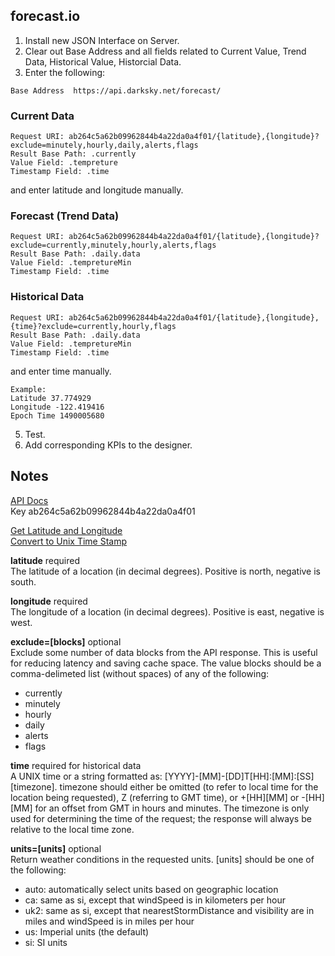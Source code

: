  ## forecast.io
 
 1. Install new JSON Interface on Server.</br>
 2. Clear out Base Address and all fields related to Current Value, Trend Data, Historical Value, Historcial Data.</br>
 4. Enter the following:</br>
 ```
 Base Address  https://api.darksky.net/forecast/
 ```
 
 ### Current Data
 ```
 Request URI: ab264c5a62b09962844b4a22da0a4f01/{latitude},{longitude}?exclude=minutely,hourly,daily,alerts,flags
 Result Base Path: .currently
 Value Field: .tempreture
 Timestamp Field: .time
 ```
 and enter latitude and longitude manually.
 
 ### Forecast (Trend Data)
 ```
 Request URI: ab264c5a62b09962844b4a22da0a4f01/{latitude},{longitude}?exclude=currently,minutely,hourly,alerts,flags
 Result Base Path: .daily.data
 Value Field: .tempretureMin
 Timestamp Field: .time
 ```
 
 ### Historical Data
 ```
 Request URI: ab264c5a62b09962844b4a22da0a4f01/{latitude},{longitude},{time}?exclude=currently,hourly,flags
 Result Base Path: .daily.data
 Value Field: .tempretureMin
 Timestamp Field: .time
 ```
 and enter time manually.
 
 ```
 Example:
 Latitude 37.774929
 Longitude -122.419416
 Epoch Time 1490005680
 ```
 
 5. Test.
 6. Add corresponding KPIs to the designer.


## Notes
[API Docs](https://darksky.net/dev/docs)
</br>Key	ab264c5a62b09962844b4a22da0a4f01

[Get Latitude and Longitude](http://www.latlong.net/)</br>
[Convert to Unix Time Stamp](https://www.epochconverter.com/)

<b>latitude</b> required</br>
The latitude of a location (in decimal degrees). Positive is north, negative is south.

<b>longitude</b> required</br>
The longitude of a location (in decimal degrees). Positive is east, negative is west.

<b>exclude=[blocks]</b> optional</br>
Exclude some number of data blocks from the API response. This is useful for reducing latency and saving cache space. The value blocks should be a comma-delimeted list (without spaces) of any of the following:

* currently
* minutely
* hourly
* daily
* alerts
* flags

<b>time</b> required for historical data</br>
A UNIX time or a string formatted as: [YYYY]-[MM]-[DD]T[HH]:[MM]:[SS][timezone]. timezone should either be omitted (to refer to local time for the location being requested), Z (referring to GMT time), or +[HH][MM] or -[HH][MM] for an offset from GMT in hours and minutes. The timezone is only used for determining the time of the request; the response will always be relative to the local time zone.

<b>units=[units]</b> optional</br>
Return weather conditions in the requested units. [units] should be one of the following:

* auto: automatically select units based on geographic location
* ca: same as si, except that windSpeed is in kilometers per hour
* uk2: same as si, except that nearestStormDistance and visibility are in miles and windSpeed is in miles per hour
* us: Imperial units (the default)
* si: SI units
